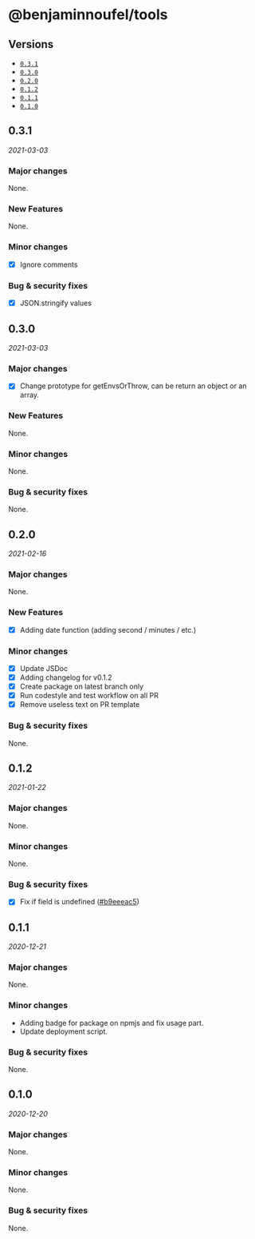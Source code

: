# @benjaminnoufel/tools

## Versions

- [`0.3.1`](#031)
- [`0.3.0`](#030)
- [`0.2.0`](#020)
- [`0.1.2`](#012)
- [`0.1.1`](#011)
- [`0.1.0`](#010)

## 0.3.1

*2021-03-03*

### Major changes

None.

### New Features

None.

### Minor changes

- [x] Ignore comments

### Bug & security fixes

- [x] JSON.stringify values

## 0.3.0

*2021-03-03*

### Major changes

- [x] Change prototype for getEnvsOrThrow, can be return an object or an array.

### New Features

None.

### Minor changes

None.

### Bug & security fixes

None.

## 0.2.0

*2021-02-16*

### Major changes

None.

### New Features

- [x] Adding date function (adding second / minutes / etc.)

### Minor changes

- [x] Update JSDoc
- [x] Adding changelog for v0.1.2
- [x] Create package on latest branch only
- [x] Run codestyle and test workflow on all PR
- [x] Remove useless text on PR template

### Bug & security fixes

None.

## 0.1.2

*2021-01-22*

### Major changes

None.

### Minor changes

None.

### Bug & security fixes

- [x] Fix if field is undefined ([#b9eeeac5](https://github.com/benjaminnoufel/tools/commit/b9eeeac5b1d45adaeff790f23d3e485f3b3c0ba1))

## 0.1.1

*2020-12-21*

### Major changes

None.

### Minor changes

- Adding badge for package on npmjs and fix usage part.
- Update deployment script.

### Bug & security fixes

None.

## 0.1.0

*2020-12-20*

### Major changes

None.

### Minor changes

None.

### Bug & security fixes

None.
